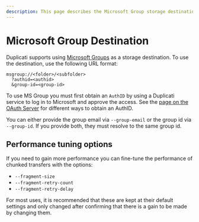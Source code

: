 ```yaml
---
description: This page describes the Microsoft Group storage destination
---
```


# Microsoft Group Destination

Duplicati supports using [Microsoft Groups](https://learn.microsoft.com/en-us/microsoftteams/office-365-groups) as a storage destination. To use the destination, use the following URL format:

```
msgroup://<folder>/<subfolder>
  ?authid=<authid>
  &group-id=<group-id>
```

To use MS Group you must first obtain an `AuthID` by using a Duplicati service to log in to Microsoft and approve the access. See the [page on the OAuth Server](../../duplicati-programs/oauth-server.md) for different ways to obtain an AuthID.

You can either provide the group email via `--group-email` or the group id via `--group-id`. If you provide both, they must resolve to the same group id.

## Performance tuning options

If you need to gain more performance you can fine-tune the performance of chunked transfers with the options:

* `--fragment-size`
* `--fragment-retry-count`
* `--fragment-retry-delay`

For most uses, it is recommended that these are kept at their default settings and only changed after confirming that there is a gain to be made by changing them.
